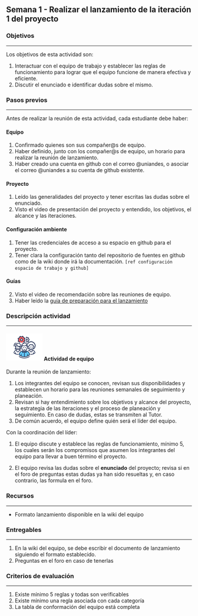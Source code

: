 ## Semana 1 - Realizar el lanzamiento de la iteración 1 del proyecto

### Objetivos

---

Los objetivos de esta actividad son:

1. Interactuar con el equipo de trabajo y establecer las reglas de funcionamiento para lograr que el equipo funcione de manera efectiva y eficiente.
2. Discutir el enunciado e identificar dudas sobre el mismo.

### Pasos previos

---

Antes de realizar la reunión de esta actividad, cada estudiante debe haber:

#### Equipo

1. Confirmado quienes son sus compañer@s de equipo.
2. Haber definido, junto con los compañer@s de equipo, un horario para realizar la reunión de lanzamiento.
3. Haber creado una cuenta en github con el correo @uniandes, o asociar el correo @uniandes a su cuenta de github existente.

#### Proyecto

1. Leído las generalidades del proyecto y tener escritas las dudas sobre el enunciado.
2. Visto el video de presentación del proyecto y entendido, los objetivos, el alcance y las iteraciones.

#### Configuración ambiente

1. Tener las credenciales de acceso a su espacio en github para el proyecto.
2. Tener clara la configuración tanto del repositorio de fuentes en github como de la wiki donde irá la documentación. `[ref configuración espacio de trabajo y github]`

#### Guías

2. Visto el video de recomendación sobre las reuniones de equipo.
3. Haber leído la [guía de preparación para el lanzamiento](https://ticsw.github.io/mt1_guias_proyecto/semanas/semana1/s1_guia_lanzamiento)

### Descripción actividad

---
#### ![](./../../assets/images/grupo.png) Actividad de equipo

Durante la reunión de lanzamiento:

1. Los integrantes del equipo se conocen, revisan sus disponibilidades y establecen un horario para las reuniones semanales de
   seguimiento y planeación.
2. Revisan si hay entendimiento sobre los objetivos y alcance del proyecto,
   la estrategia de las iteraciones y el proceso de planeación y seguimiento. En caso de dudas, estas se transmiten al Tutor.
3. De común acuerdo, el equipo define quién será el líder del equipo.

Con la coordinación del líder:

1. El equipo discute y establece las reglas de funcionamiento, mínimo 5, los cuales serán los compromisos que asumen los integrantes del equipo para llevar a buen término el proyecto.

2. El equipo revisa las dudas sobre el **enunciado** del proyecto; revisa si en el foro de preguntas
   estas dudas ya han sido resueltas y, en caso contrario, las formula en el foro.

### Recursos

---

- Formato lanzamiento disponible en la wiki del equipo

### Entregables

---

1. En la wiki del equipo, se debe escribir el documento de lanzamiento siguiendo el formato establecido.
2. Preguntas en el foro en caso de tenerlas

### Criterios de evaluación

---

1. Existe mínimo 5 reglas y todas son verificables
2. Existe mínimo una regla asociada con cada categoría
3. La tabla de conformación del equipo está completa

